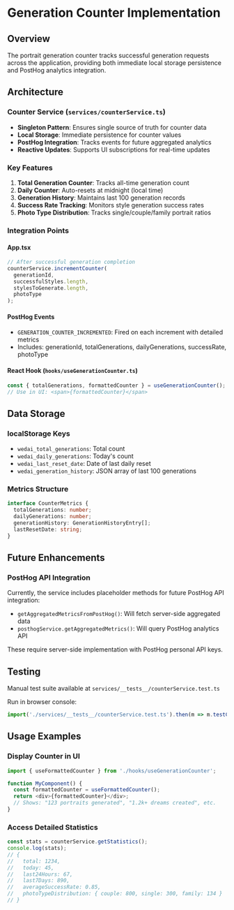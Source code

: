 # Generation Counter Implementation

## Overview
The portrait generation counter tracks successful generation requests across the application, providing both immediate local storage persistence and PostHog analytics integration.

## Architecture

### Counter Service (`services/counterService.ts`)
- **Singleton Pattern**: Ensures single source of truth for counter data
- **Local Storage**: Immediate persistence for counter values
- **PostHog Integration**: Tracks events for future aggregated analytics
- **Reactive Updates**: Supports UI subscriptions for real-time updates

### Key Features
1. **Total Generation Counter**: Tracks all-time generation count
2. **Daily Counter**: Auto-resets at midnight (local time)
3. **Generation History**: Maintains last 100 generation records
4. **Success Rate Tracking**: Monitors style generation success rates
5. **Photo Type Distribution**: Tracks single/couple/family portrait ratios

### Integration Points

#### App.tsx
```typescript
// After successful generation completion
counterService.incrementCounter(
  generationId, 
  successfulStyles.length, 
  stylesToGenerate.length,
  photoType
);
```

#### PostHog Events
- `GENERATION_COUNTER_INCREMENTED`: Fired on each increment with detailed metrics
- Includes: generationId, totalGenerations, dailyGenerations, successRate, photoType

#### React Hook (`hooks/useGenerationCounter.ts`)
```typescript
const { totalGenerations, formattedCounter } = useGenerationCounter();
// Use in UI: <span>{formattedCounter}</span>
```

## Data Storage

### localStorage Keys
- `wedai_total_generations`: Total count
- `wedai_daily_generations`: Today's count
- `wedai_last_reset_date`: Date of last daily reset
- `wedai_generation_history`: JSON array of last 100 generations

### Metrics Structure
```typescript
interface CounterMetrics {
  totalGenerations: number;
  dailyGenerations: number;
  generationHistory: GenerationHistoryEntry[];
  lastResetDate: string;
}
```

## Future Enhancements

### PostHog API Integration
Currently, the service includes placeholder methods for future PostHog API integration:
- `getAggregatedMetricsFromPostHog()`: Will fetch server-side aggregated data
- `posthogService.getAggregatedMetrics()`: Will query PostHog analytics API

These require server-side implementation with PostHog personal API keys.

## Testing
Manual test suite available at `services/__tests__/counterService.test.ts`

Run in browser console:
```javascript
import('./services/__tests__/counterService.test.ts').then(m => m.testCounterService());
```

## Usage Examples

### Display Counter in UI
```typescript
import { useFormattedCounter } from './hooks/useGenerationCounter';

function MyComponent() {
  const formattedCounter = useFormattedCounter();
  return <div>{formattedCounter}</div>;
  // Shows: "123 portraits generated", "1.2k+ dreams created", etc.
}
```

### Access Detailed Statistics
```typescript
const stats = counterService.getStatistics();
console.log(stats);
// {
//   total: 1234,
//   today: 45,
//   last24Hours: 67,
//   last7Days: 890,
//   averageSuccessRate: 0.85,
//   photoTypeDistribution: { couple: 800, single: 300, family: 134 }
// }
```